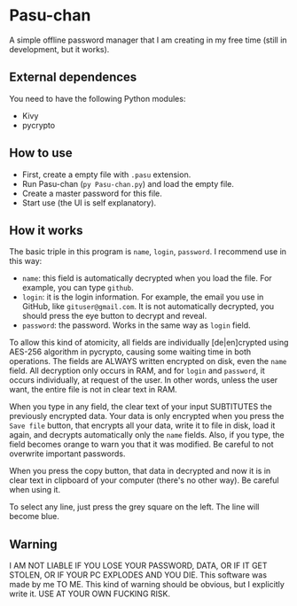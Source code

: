 # Pasu-chan
A simple offline password manager that I am creating in my free time (still in development, but it works).

## External dependences
You need to have the following Python modules:
* Kivy
* pycrypto

## How to use
* First, create a empty file with `.pasu` extension.
* Run Pasu-chan (`py Pasu-chan.py`) and load the empty file.
* Create a master password for this file.
* Start use (the UI is self explanatory).

## How it works
The basic triple in this program is `name`, `login`, `password`. I recommend use in this way:
* `name`: this field is automatically decrypted when you load the file. For example, you can type `github`.
* `login`: it is the login information. For example, the email you use in GitHub, like `gituser@gmail.com`. It is not automatically decrypted, you should press the eye button to decrypt and reveal.
* `password`: the password. Works in the same way as `login` field.

To allow this kind of atomicity, all fields are individually [de|en]crypted using AES-256 algorithm in pycrypto, causing some waiting time in both operations. The fields are ALWAYS written encrypted on disk, even the `name` field. All decryption only occurs in RAM, and for `login` and `password`, it occurs individually, at request of the user. In other words, unless the user want, the entire file is not in clear text in RAM.

When you type in any field, the clear text of your input SUBTITUTES the previously encrypted data. Your data is only encrypted when you press the `Save file` button, that encrypts all your data, write it to file in disk, load it again, and decrypts automatically only the `name` fields. Also, if you type, the field becomes orange to warn you that it was modified. Be careful to not overwrite important passwords.

When you press the copy button, that data in decrypted and now it is in clear text in clipboard of your computer (there's no other way). Be careful when using it.

To select any line, just press the grey square on the left. The line will become blue.

## Warning
I AM NOT LIABLE IF YOU LOSE YOUR PASSWORD, DATA, OR IF IT GET STOLEN, OR IF YOUR PC EXPLODES AND YOU DIE. This software was made by me TO ME. This kind of warning should be obvious, but I explicitly write it.  USE AT YOUR OWN FUCKING RISK.
